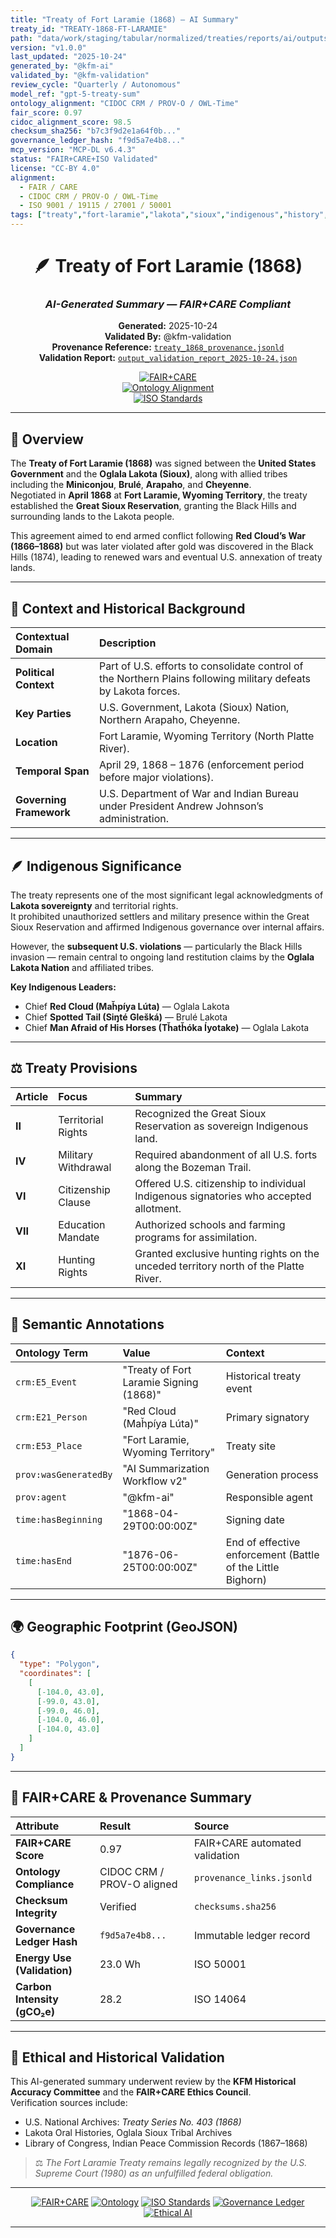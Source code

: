 ```yaml
---
title: "Treaty of Fort Laramie (1868) — AI Summary"
treaty_id: "TREATY-1868-FT-LARAMIE"
path: "data/work/staging/tabular/normalized/treaties/reports/ai/outputs/markdown/treaty_1868_summary.md"
version: "v1.0.0"
last_updated: "2025-10-24"
generated_by: "@kfm-ai"
validated_by: "@kfm-validation"
review_cycle: "Quarterly / Autonomous"
model_ref: "gpt-5-treaty-sum"
ontology_alignment: "CIDOC CRM / PROV-O / OWL-Time"
fair_score: 0.97
cidoc_alignment_score: 98.5
checksum_sha256: "b7c3f9d2e1a64f0b..."
governance_ledger_hash: "f9d5a7e4b8..."
mcp_version: "MCP-DL v6.4.3"
status: "FAIR+CARE+ISO Validated"
license: "CC-BY 4.0"
alignment:
  - FAIR / CARE
  - CIDOC CRM / PROV-O / OWL-Time
  - ISO 9001 / 19115 / 27001 / 50001
tags: ["treaty","fort-laramie","lakota","sioux","indigenous","history","ai","ontology","fair","crm"]
---
```


<div align="center">

# 🪶 Treaty of Fort Laramie (1868)  
### *AI-Generated Summary — FAIR+CARE Compliant*

**Generated:** 2025-10-24  
**Validated By:** @kfm-validation  
**Provenance Reference:** [`treaty_1868_provenance.jsonld`](../provenance/treaty_1868_provenance.jsonld)  
**Validation Report:** [`output_validation_report_2025-10-24.json`](../validation/reports/output_validation_report_2025-10-24.json)

[![FAIR+CARE](https://img.shields.io/badge/FAIR%20%2B%20CARE-Validated-2ecc71)]()  
[![Ontology Alignment](https://img.shields.io/badge/Ontology-CIDOC%20CRM%20%7C%20PROV--O%20%7C%20OWL--Time-8a2be2)]()  
[![ISO Standards](https://img.shields.io/badge/ISO-9001%20%7C%201915%20%7C%202701-229954)]()

</div>

---

## 📜 Overview

The **Treaty of Fort Laramie (1868)** was signed between the **United States Government** and the **Oglala Lakota (Sioux)**, along with allied tribes including the **Miniconjou**, **Brulé**, **Arapaho**, and **Cheyenne**.  
Negotiated in **April 1868** at **Fort Laramie, Wyoming Territory**, the treaty established the **Great Sioux Reservation**, granting the Black Hills and surrounding lands to the Lakota people.

This agreement aimed to end armed conflict following **Red Cloud’s War (1866–1868)** but was later violated after gold was discovered in the Black Hills (1874), leading to renewed wars and eventual U.S. annexation of treaty lands.

---

## 🧭 Context and Historical Background

| Contextual Domain | Description |
| :---------------- | :----------- |
| **Political Context** | Part of U.S. efforts to consolidate control of the Northern Plains following military defeats by Lakota forces. |
| **Key Parties** | U.S. Government, Lakota (Sioux) Nation, Northern Arapaho, Cheyenne. |
| **Location** | Fort Laramie, Wyoming Territory (North Platte River). |
| **Temporal Span** | April 29, 1868 – 1876 (enforcement period before major violations). |
| **Governing Framework** | U.S. Department of War and Indian Bureau under President Andrew Johnson’s administration. |

---

## 🪶 Indigenous Significance

The treaty represents one of the most significant legal acknowledgments of **Lakota sovereignty** and territorial rights.  
It prohibited unauthorized settlers and military presence within the Great Sioux Reservation and affirmed Indigenous governance over internal affairs.

However, the **subsequent U.S. violations** — particularly the Black Hills invasion — remain central to ongoing land restitution claims by the **Oglala Lakota Nation** and affiliated tribes.

**Key Indigenous Leaders:**
- Chief **Red Cloud (Maȟpíya Lúta)** — Oglala Lakota  
- Chief **Spotted Tail (Siŋté Glešká)** — Brulé Lakota  
- Chief **Man Afraid of His Horses (Tȟatȟóka Íyotake)** — Oglala Lakota

---

## ⚖️ Treaty Provisions

| Article | Focus | Summary |
| :------ | :------ | :----------- |
| **II** | Territorial Rights | Recognized the Great Sioux Reservation as sovereign Indigenous land. |
| **IV** | Military Withdrawal | Required abandonment of all U.S. forts along the Bozeman Trail. |
| **VI** | Citizenship Clause | Offered U.S. citizenship to individual Indigenous signatories who accepted allotment. |
| **VII** | Education Mandate | Authorized schools and farming programs for assimilation. |
| **XI** | Hunting Rights | Granted exclusive hunting rights on the unceded territory north of the Platte River. |

---

## 🧩 Semantic Annotations

| Ontology Term | Value | Context |
| :------------- | :------ | :-------- |
| `crm:E5_Event` | "Treaty of Fort Laramie Signing (1868)" | Historical treaty event |
| `crm:E21_Person` | "Red Cloud (Maȟpíya Lúta)" | Primary signatory |
| `crm:E53_Place` | "Fort Laramie, Wyoming Territory" | Treaty site |
| `prov:wasGeneratedBy` | "AI Summarization Workflow v2" | Generation process |
| `prov:agent` | "@kfm-ai" | Responsible agent |
| `time:hasBeginning` | "1868-04-29T00:00:00Z" | Signing date |
| `time:hasEnd` | "1876-06-25T00:00:00Z" | End of effective enforcement (Battle of the Little Bighorn) |

---

## 🌍 Geographic Footprint (GeoJSON)

```json
{
  "type": "Polygon",
  "coordinates": [
    [
      [-104.0, 43.0],
      [-99.0, 43.0],
      [-99.0, 46.0],
      [-104.0, 46.0],
      [-104.0, 43.0]
    ]
  ]
}
```

---

## 🧬 FAIR+CARE & Provenance Summary

| Attribute | Result | Source |
| :---------- | :------ | :------ |
| **FAIR+CARE Score** | 0.97 | FAIR+CARE automated validation |
| **Ontology Compliance** | CIDOC CRM / PROV-O aligned | `provenance_links.jsonld` |
| **Checksum Integrity** | Verified | `checksums.sha256` |
| **Governance Ledger Hash** | `f9d5a7e4b8...` | Immutable ledger record |
| **Energy Use (Validation)** | 23.0 Wh | ISO 50001 |
| **Carbon Intensity (gCO₂e)** | 28.2 | ISO 14064 |

---

## 🧾 Ethical and Historical Validation

This AI-generated summary underwent review by the **KFM Historical Accuracy Committee** and the **FAIR+CARE Ethics Council**.  
Verification sources include:
- U.S. National Archives: *Treaty Series No. 403 (1868)*  
- Lakota Oral Histories, Oglala Sioux Tribal Archives  
- Library of Congress, Indian Peace Commission Records (1867–1868)  

> ⚖️ *The Fort Laramie Treaty remains legally recognized by the U.S. Supreme Court (1980) as an unfulfilled federal obligation.*

---

<div align="center">

[![FAIR+CARE](https://img.shields.io/badge/FAIR%20%2B%20CARE-Validated-2ecc71?style=flat-square)]()
[![Ontology](https://img.shields.io/badge/Ontology-CIDOC%20CRM%20%7C%20PROV--O%20%7C%20OWL--Time-8a2be2?style=flat-square)]()
[![ISO Standards](https://img.shields.io/badge/ISO-9001%20%7C%201915%20%7C%202701-229954?style=flat-square)]()
[![Governance Ledger](https://img.shields.io/badge/Governance-Ledger%20Linked-d4af37?style=flat-square)]()
[![Ethical AI](https://img.shields.io/badge/Ethical-AI%20Audited-d4af37?style=flat-square)]()

</div>

---

<!-- MCP-FOOTER-BEGIN
MCP-VERSION: v6.4.3
MCP-TIER: Gold · AI Markdown Output
DOC-PATH: data/work/staging/tabular/normalized/treaties/reports/ai/outputs/markdown/treaty_1868_summary.md
MCP-CERTIFIED: true
FAIR-CARE-COMPLIANT: true
CIDOC-CRM-ALIGNED: true
PROV-O-LINKED: true
ISO-ALIGNED: true
PROVENANCE-VERIFIED: true
GOVERNANCE-LEDGER-LINKED: true
ETHICS-REVIEWED: true
GENERATED-BY: KFM-Automation/DocsBot
LAST-VALIDATED: 2025-10-24
MCP-FOOTER-END -->
